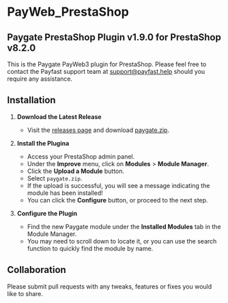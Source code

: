 # PayWeb_PrestaShop

## Paygate PrestaShop Plugin v1.9.0 for PrestaShop v8.2.0

This is the Paygate PayWeb3 plugin for PrestaShop. Please feel free to contact the Payfast support team at
support@payfast.help should you require any assistance.

## Installation

1. **Download the Latest Release**
    - Visit the [releases page](https://github.com/Paygate/PayWeb_PrestaShop/releases) and
      download [paygate.zip](https://github.com/Paygate/PayWeb_PrestaShop/releases/download/v1.9.0/paygate.zip).

2. **Install the Plugina**
    - Access your PrestaShop admin panel.
    - Under the **Improve** menu, click on **Modules** > **Module Manager**.
    - Click the **Upload a Module** button.
    - Select `paygate.zip`.
    - If the upload is successful, you will see a message indicating the module has been installed!
    - You can click the **Configure** button, or proceed to the next step.

3. **Configure the Plugin**
    - Find the new Paygate module under the **Installed Modules** tab in the Module Manager.
    - You may need to scroll down to locate it, or you can use the search function to quickly find the module by name.

## Collaboration

Please submit pull requests with any tweaks, features or fixes you would like to share.
